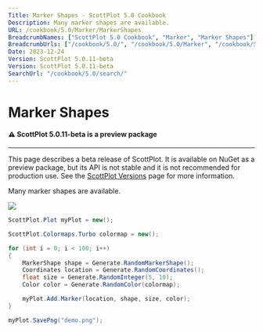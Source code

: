 ```yaml
---
Title: Marker Shapes - ScottPlot 5.0 Cookbook
Description: Many marker shapes are available.
URL: /cookbook/5.0/Marker/MarkerShapes
BreadcrumbNames: ["ScottPlot 5.0 Cookbook", "Marker", "Marker Shapes"]
BreadcrumbUrls: ["/cookbook/5.0/", "/cookbook/5.0/Marker", "/cookbook/5.0/Marker/MarkerShapes"]
Date: 2023-12-24
Version: ScottPlot 5.0.11-beta
Version: ScottPlot 5.0.11-beta
SearchUrl: "/cookbook/5.0/search/"
---
```


# Marker Shapes



<div class='alert alert-warning' role='alert'><h4 class='alert-heading py-0 my-0'>⚠️ ScottPlot 5.0.11-beta is a preview package</h4><hr /><p class='mb-0'><span class='fw-semibold'>This page describes a beta release of ScottPlot.</span> It is available on NuGet as a preview package, but its API is not stable and it is not recommended for production use. See the <a href='https://scottplot.net/versions/'>ScottPlot Versions</a> page for more information. </p></div>



Many marker shapes are available.

[![](/cookbook/5.0/images/MarkerShapes.png)](/cookbook/5.0/images/MarkerShapes.png)

```cs
ScottPlot.Plot myPlot = new();

ScottPlot.Colormaps.Turbo colormap = new();

for (int i = 0; i < 100; i++)
{
    MarkerShape shape = Generate.RandomMarkerShape();
    Coordinates location = Generate.RandomCoordinates();
    float size = Generate.RandomInteger(5, 10);
    Color color = Generate.RandomColor(colormap);

    myPlot.Add.Marker(location, shape, size, color);
}

myPlot.SavePng("demo.png");

```


